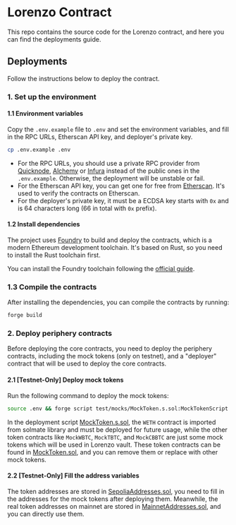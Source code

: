# Lorenzo Contract

This repo contains the source code for the Lorenzo contract, and here you can find the deployments guide.

## Deployments

Follow the instructions below to deploy the contract.

### 1. Set up the environment

#### 1.1 Environment variables

Copy the `.env.example` file to `.env` and set the environment variables, and fill in the RPC URLs, Etherscan API key, and deployer's private key.

```bash
cp .env.example .env
```

- For the RPC URLs, you should use a private RPC provider from [Quicknode](https://www.quicknode.com/), [Alchemy](https://www.alchemy.com/) or [Infura](https://www.infura.io/en) instead of the public ones in the `.env.example`. Otherwise, the deployment will be unstable or fail.
- For the Etherscan API key, you can get one for free from [Etherscan](https://etherscan.io/apis). It's used to verify the contracts on Etherscan.
- For the deployer's private key, it must be a ECDSA key starts with `0x` and is 64 characters long (66 in total with `0x` prefix).

#### 1.2 Install dependencies

The project uses [Foundry](https://book.getfoundry.sh/) to build and deploy the contracts, which is a modern Ethereum development toolchain. It's based on Rust, so you need to install the Rust toolchain first. 

You can install the Foundry toolchain following the [official guide](https://book.getfoundry.sh/getting-started/installation).

### 1.3 Compile the contracts

After installing the dependencies, you can compile the contracts by running:

```bash
forge build
```

### 2. Deploy periphery contracts

Before deploying the core contracts, you need to deploy the periphery contracts, including the mock tokens (only on testnet), and a "deployer" contract that will be used to deploy the core contracts.

#### 2.1 [Testnet-Only] Deploy mock tokens

Run the following command to deploy the mock tokens:

```bash
source .env && forge script test/mocks/MockToken.s.sol:MockTokenScript --evm-version london --slow --with-gas-price 3000000000 --broadcast --etherscan-api-key $ETHERSCAN_KEY --verify
```

In the deployment script [MockToken.s.sol](./test/mocks/MockToken.s.sol), the `WETH` contract is imported from solmate library and must be deployed for future usage, while the other token contracts like `MockWBTC`, `MockTBTC`, and `MockCBBTC` are just some mock tokens which will be used in Lorenzo vault. These token contracts can be found in [MockToken.sol](./src/mock/MockToken.sol), and you can remove them or replace with other mock tokens.

#### 2.2 [Testnet-Only] Fill the address variables

The token addresses are stored in [SepoliaAddresses.sol](./src/constants/SepoliaAddresses.sol), you need to fill in the addresses for the mock tokens after deploying them. Meanwhile, the real token addresses on mainnet are stored in [MainnetAddresses.sol](./src/constants/MainnetAddresses.sol), and you can directly use them.


